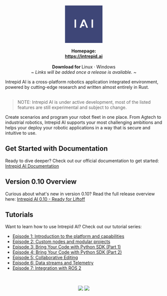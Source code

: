 
<p align="center">
  <a href="https://intrepid.ai">
  <img width="120px" src="https://github.com/IntrepidAI/.github/blob/main/profile/Intrepid.png" alt="Logo">
  </a>    
  <p align="center">
    <b>Homepage:</b>
    <br />
    <a href="https://intrepid.ai"><strong>https://intrepid.ai </strong></a>
    <br />
    <br />
    <b>Download for </b>
    Linux
    ·
    Windows
    <br />
    <i>~ Links will be added once a release is available. ~</i>
  </p>
</p>
Intrepid AI is a cross-platform robotics application integrated environment, powered by cutting-edge research and written almost entirely in Rust.
<br/>
<br/>

> NOTE: Intrepid AI is under active development, most of the listed features are still experimental and subject to change.

Create scenarios and program your robot fleet in one place. 
From Agtech to industrial robotics, Intrepid AI supports your most challenging ambitions and helps your deploy your robotic applications in a way that is secure and intuitive to use.

## Get Started with Documentation

Ready to dive deeper? Check out our official documentation to get started: [Intrepid AI Documentation](https://docs.intrepid.ai)

## Version 0.10 Overview

Curious about what's new in version 0.10? Read the full release overview here: [Intrepid AI 0.10 - Ready for Liftoff](https://intrepidai.substack.com/p/intrepid-ai-010-ready-for-liftoff)


## Tutorials

Want to learn how to use Intrepid AI? Check out our tutorial series:

- [Episode 1: Introduction to the platform and capabilities](https://youtu.be/19lvN2TejII)
- [Episode 2: Custom nodes and modular projects](https://youtu.be/_2xoy7Af_J0)
- [Episode 3: Bring Your Code with Python SDK (Part 1)](https://youtu.be/E-XCS25pxJw)
- [Episode 4: Bring Your Code with Python SDK (Part 2)](https://youtu.be/XsJNO8k9v_o)
- [Episode 5: Collaborative Editing](https://youtu.be/g8oKFV8qyKc)
- [Episode 6: Data streams and Telemetry](https://youtu.be/on8fAr-Qkz8)
- [Episode 7: Integration with ROS 2](https://youtu.be/ZWb0WYxckto)


<p align="center">
<!--   <img src="" alt="App screenshot"> -->
  <br />
  <br />
  
  <a href="https://twitter.com/intrepidLabsdev">
  </a>

<!--   <a href="https://www.gnu.org/licenses/agpl-3.0">
    <img src="https://img.shields.io/static/v1?label=Licence&message=AGPL%20v3&color=000" />
  </a> -->
  <img src="https://img.shields.io/static/v1?label=Bundled%20Size&message=14.2MB&color=0974B4" />
  <img src="https://img.shields.io/static/v1?label=Stage&message=Alpha&color=2BB4AB" />
  <br />
</p>



